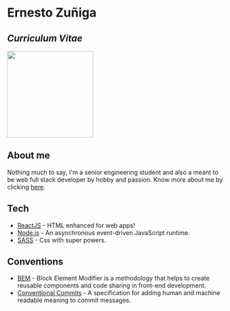 # Ernesto Zuñiga 

## _Curriculum Vitae_

<img src="https://i.imgur.com/YKpGHEf.png" width="200" height="200" />

## About me

Nothing much to say, I'm a senior engineering student and also a meant to be web full stack developer by hobby and passion. Know more about me by clicking  [here](https://ernestozuniga.github.io/).

## Tech

- [ReactJS](https://reactjs.org/) - HTML enhanced for web apps!
- [Node.js](https://nodejs.org/) - An asynchronous event-driven JavaScript runtime.
- [SASS](https://sass-lang.com/) - Css with super powers.

## Conventions

- [BEM](http://getbem.com/) - Block Element Modifier is a methodology that helps to create reusable components and code sharing in front-end development.
- [Conventional Commits](https://www.conventionalcommits.org/en/v1.0.0/) - A specification for adding human and machine readable meaning to commit messages.
